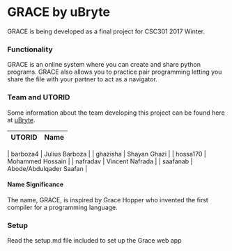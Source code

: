 # GRACE by uBryte

GRACE is being developed as a final project for CSC301 2017 Winter. 


### Functionality

GRACE is an online system where you can create and share python programs. GRACE also allows you to practice pair programming letting you share the file with your partner to act as a navigator. 

### Team and UTORID

Some information about the team developing this project can be found here at [uBryte](http://ubryte.com/).

| UTORID | Name | 
| --- | --- |

| barboza4 | Julius Barboza |
| ghazisha | Shayan Ghazi |
| hossa170 | Mohammed Hossain |
| nafradav | Vincent Nafrada |
| saafanab | Abode/Abdulqader Saafan |

#### Name Significance 

The name, GRACE, is inspired by Grace Hopper who invented the first compiler for a programming language. 


### Setup

Read the setup.md file included to set up the Grace web app 

